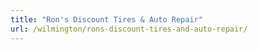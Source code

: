 ```yaml
---
title: "Ron's Discount Tires & Auto Repair"
url: /wilmington/rons-discount-tires-and-auto-repair/
---
```

